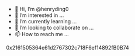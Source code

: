 - 👋 Hi, I’m @henryding0
- 👀 I’m interested in ...
- 🌱 I’m currently learning ...
- 💞️ I’m looking to collaborate on ...
- 📫 How to reach me ...

0x2161505364e61d2767302c718F6ef14892fB0B74

<!---
henryding0/henryding0 is a ✨ special ✨ repository because its `README.md` (this file) appears on your GitHub profile.
You can click the Preview link to take a look at your changes.
--->
